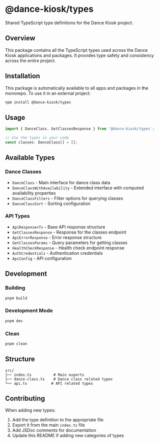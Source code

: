 # @dance-kiosk/types

Shared TypeScript type definitions for the Dance Kiosk project.

## Overview

This package contains all the TypeScript types used across the Dance Kiosk applications and packages. It provides type safety and consistency across the entire project.

## Installation

This package is automatically available to all apps and packages in the monorepo. To use it in an external project:

```bash
npm install @dance-kiosk/types
```

## Usage

```typescript
import { DanceClass, GetClassesResponse } from '@dance-kiosk/types';

// Use the types in your code
const classes: DanceClass[] = [];
```

## Available Types

### Dance Classes

- `DanceClass` - Main interface for dance class data
- `DanceClassWithAvailability` - Extended interface with computed availability properties
- `DanceClassFilters` - Filter options for querying classes
- `DanceClassSort` - Sorting configuration

### API Types

- `ApiResponse<T>` - Base API response structure
- `GetClassesResponse` - Response for the classes endpoint
- `ApiErrorResponse` - Error response structure
- `GetClassesParams` - Query parameters for getting classes
- `HealthCheckResponse` - Health check endpoint response
- `AuthCredentials` - Authentication credentials
- `ApiConfig` - API configuration

## Development

### Building

```bash
pnpm build
```

### Development Mode

```bash
pnpm dev
```

### Clean

```bash
pnpm clean
```

## Structure

```
src/
├── index.ts          # Main exports
├── dance-class.ts    # Dance class related types
└── api.ts           # API related types
```

## Contributing

When adding new types:

1. Add the type definition to the appropriate file
2. Export it from the main `index.ts` file
3. Add JSDoc comments for documentation
4. Update this README if adding new categories of types 